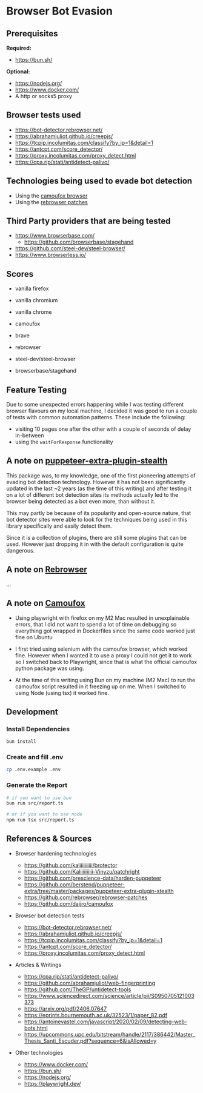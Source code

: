 # Browser Bot Evasion

## Prerequisites

**Required:**
- https://bun.sh/

**Optional:**
- https://nodejs.org/
- https://www.docker.com/
- A http or socks5 proxy

## Browser tests used

- https://bot-detector.rebrowser.net/
- https://abrahamjuliot.github.io/creepjs/
- https://tcpip.incolumitas.com/classify?by_ip=1&detail=1
- https://antcpt.com/score_detector/
- https://proxy.incolumitas.com/proxy_detect.html
- https://cpa.rip/stati/antidetect-palivo/

## Technologies being used to evade bot detection

- Using the [camoufox browser](https://github.com/daijro/camoufox)
- Using the [rebrowser patches](https://github.com/rebrowser/rebrowser-patches)

## Third Party providers that are being tested

- https://www.browserbase.com/
  * https://github.com/browserbase/stagehand
- https://github.com/steel-dev/steel-browser/
- https://www.browserless.io/

## Scores

- vanilla firefox
- vanilla chromium
- vanilla chrome

- camoufox
- brave
- rebrowser

- steel-dev/steel-browser
- browserbase/stagehand

## Feature Testing

Due to some unexpected errors happening while I was testing different browser flavours
on my local machine, I decided it was good to run a couple of tests with common
automation patterns. These include the following:
- visiting 10 pages one after the other with a couple of seconds of delay in-between
- using the `waitForResponse` functionality

## A note on [puppeteer-extra-plugin-stealth](https://github.com/berstend/puppeteer-extra/tree/master/packages/puppeteer-extra-plugin-stealth)

This package was, to my knowledge, one of the first pioneering attempts of evading bot
detection technology. However it has not been significantly updated in the last ~2 years
(as the time of this writing) and after testing it on a lot of different bot detection
sites its methods actually led to the browser being detected as a bot even more, than without it.

This may partly be because of its popularity and open-source nature, that bot detector sites
were able to look for the techniques being used in this library specifically and easily
detect them.

Since it is a collection of plugins, there are still some plugins that can be used.
However just dropping it in with the default configuration is quite dangerous.

## A note on [Rebrowser](https://github.com/rebrowser/rebrowser-patches)

...

## A note on [Camoufox](https://github.com/daijro/camoufox)

- Using playwright with firefox on my M2 Mac resulted in unexplainable errors,
that I did not want to spend a lot of time on debugging so everything got wrapped in
  Dockerfiles since the same code worked just fine on Ubuntu

- I first tried using selenium with the camoufox browser, which worked fine.
However when I wanted it to use a proxy I could not get it to work so I switched back
to Playwright, since that is what the official camoufox python package was using.

- At the time of this writing using Bun on my machine (M2 Mac) to run the camoufox script
resulted in it freezing up on me. When I switched to using Node (using tsx) it worked fine.

## Development

### Install Dependencies
```bash
bun install
```

### Create and fill .env

```bash
cp .env.example .env
```

### Generate the Report
```bash
# if you want to use bun
bun run src/report.ts

# or if you want to use node
npm run tsx src/report.ts
```

## References & Sources
- Browser hardening technologies
  * https://github.com/kaliiiiiiiiii/brotector
  * https://github.com/Kaliiiiiiiiii-Vinyzu/patchright
  * https://github.com/prescience-data/harden-puppeteer
  * https://github.com/berstend/puppeteer-extra/tree/master/packages/puppeteer-extra-plugin-stealth
  * https://github.com/rebrowser/rebrowser-patches
  * https://github.com/daijro/camoufox

- Browser bot detection tests
  * https://bot-detector.rebrowser.net/
  * https://abrahamjuliot.github.io/creepjs/
  * https://tcpip.incolumitas.com/classify?by_ip=1&detail=1
  * https://antcpt.com/score_detector/
  * https://proxy.incolumitas.com/proxy_detect.html

- Articles & Writings
  * https://cpa.rip/stati/antidetect-palivo/
  * https://github.com/abrahamjuliot/web-fingerprinting
  * https://github.com/TheGP/untidetect-tools
  * https://www.sciencedirect.com/science/article/pii/S0950705121003373
  * https://arxiv.org/pdf/2406.07647
  * https://eprints.bournemouth.ac.uk/32523/1/paper_82.pdf
  * https://antoinevastel.com/javascript/2020/02/09/detecting-web-bots.html
  * https://upcommons.upc.edu/bitstream/handle/2117/386442/Master_Thesis_Santi_Escuder.pdf?sequence=6&isAllowed=y

- Other technologies
  * https://www.docker.com/
  * https://bun.sh/
  * https://nodejs.org/
  * https://playwright.dev/
